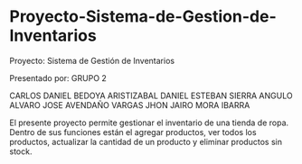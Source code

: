 # Proyecto-Sistema-de-Gestion-de-Inventarios
Proyecto: Sistema de Gestión de Inventarios

Presentado por: GRUPO 2

CARLOS DANIEL BEDOYA ARISTIZABAL
DANIEL ESTEBAN SIERRA ANGULO
ALVARO JOSE AVENDAÑO VARGAS
JHON JAIRO MORA IBARRA

El presente proyecto permite gestionar el inventario de una tienda de ropa. Dentro de sus funciones están el agregar productos, ver todos los productos, actualizar la cantidad de un producto y eliminar productos sin stock.
